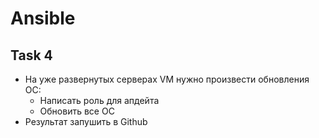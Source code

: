 # Ansible

## Task 4

- На уже развернутых серверах VM нужно произвести обновления ОС:
  - Написать роль для апдейта
  - Обновить все ОС
- Результат запушить в Github


